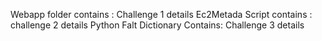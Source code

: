 Webapp folder contains : Challenge 1 details
Ec2Metada Script contains : challenge 2 details
Python Falt Dictionary Contains: Challenge 3 details
